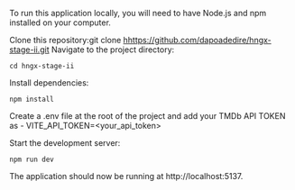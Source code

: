 To run this application locally, you will need to have Node.js and npm installed on your computer.

Clone this repository:git clone <hhttps://github.com/dapoadedire/hngx-stage-ii.git>
Navigate to the project directory: 

```
cd hngx-stage-ii 
```

Install dependencies: 


```
npm install

```




Create a .env file at the root of the project and add your TMDb API TOKEN as - VITE_API_TOKEN=<your_api_token>


Start the development server: 

```
npm run dev
```

The application should now be running at http://localhost:5137.